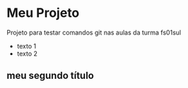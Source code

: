 # Meu Projeto
Projeto para testar comandos git nas aulas da turma fs01sul

- texto 1
- texto 2

## meu segundo título

